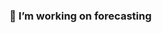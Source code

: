 ### 🔭 I’m working on forecasting

<!--
**mtubani/mtubani** is a ✨ _special_ ✨ repository because its `README.md` (this file) appears on your GitHub profile.

Here are some ideas to get you started:

- 🔭 I’m currently working on forecasting
- 🌱 I’m currently learning forecasting
- 👯 I’m looking to collaborate on forecasting
- 🤔 I’m looking for help with forecasting
- 💬 Ask me about forecasting
- 📫 How to reach me: ...
- 😄 Pronouns: ...
- ⚡ Fun fact: ...
-->
